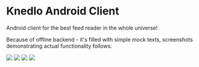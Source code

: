 Knedlo Android Client
=====================

Android client for the best feed reader in the whole universe!


Because of offline backend - it's filled with simple mock texts, screenshots demonstrating actual functionality follows:

<img src="https://raw.github.com/CzechHackathon2013/knedlo/master/AndroidClient/screenshots/phone_item_swipe_1.png"/>
<img src="https://raw.github.com/CzechHackathon2013/knedlo/master/AndroidClient/screenshots/phone_item_swipe_2.png"/>
<img src="https://raw.github.com/CzechHackathon2013/knedlo/master/AndroidClient/screenshots/tablet_detail.png"/>
<img src="https://raw.github.com/CzechHackathon2013/knedlo/master/AndroidClient/screenshots/tablet_drawer.png"/>